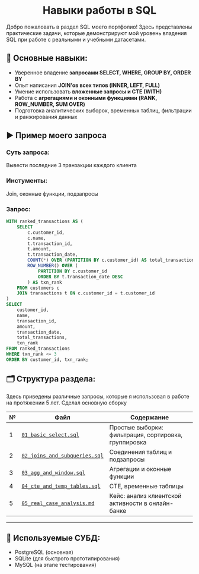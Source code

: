 # <div align='center'> Навыки работы в SQL </div>

Добро пожаловать в раздел SQL моего портфолио! Здесь представлены практические задачи, которые демонстрируют мой уровень владения SQL при работе с реальными и учебными датасетами.

## 📌 Основные навыки:

- Уверенное владение **запросами SELECT, WHERE, GROUP BY, ORDER BY**
- Опыт написания **JOIN’ов всех типов (INNER, LEFT, FULL)**
- Умение использовать **вложенные запросы и CTE (WITH)**
- Работа с **агрегациями и оконными функциями (RANK, ROW_NUMBER, SUM OVER)**
- Подготовка аналитических выборок, временных таблиц, фильтрации и ранжирования данных

## ▶️ Пример моего запроса

### Суть запроса:
Вывести последние 3 транзакции каждого клиента

### Инстументы:
Join, оконные функции, подзапросы

### Запрос:
```sql
WITH ranked_transactions AS (
    SELECT
        c.customer_id,
        c.name,
        t.transaction_id,
        t.amount,
        t.transaction_date,
        COUNT(*) OVER (PARTITION BY c.customer_id) AS total_transactions,
        ROW_NUMBER() OVER (
            PARTITION BY c.customer_id
            ORDER BY t.transaction_date DESC
        ) AS txn_rank
    FROM customers c
    JOIN transactions t ON c.customer_id = t.customer_id
)
SELECT
    customer_id,
    name,
    transaction_id,
    amount,
    transaction_date,
    total_transactions,
    txn_rank
FROM ranked_transactions
WHERE txn_rank <= 3
ORDER BY customer_id, txn_rank;
```

## 🗂️ Структура раздела:
Здесь приведены различные запросы, которые я использовал в работе на протяжении 5 лет. Сделал основную сборку

| № | Файл | Содержание |
|---|------|------------|
| 1 | [`01_basic_select.sql`](./01_basic_select.sql) | Простые выборки: фильтрация, сортировка, группировка |
| 2 | [`02_joins_and_subqueries.sql`](./02_joins_and_subqueries.sql) | Соединения таблиц и подзапросы |
| 3 | [`03_agg_and_window.sql`](./03_agg_and_window.sql) | Агрегации и оконные функции |
| 4 | [`04_cte_and_temp_tables.sql`](./04_cte_and_temp_tables.sql) | CTE, временные таблицы |
| 5 | [`05_real_case_analysis.md`](./05_real_case_analysis.md) | Кейс: анализ клиентской активности в онлайн-банке |

---


## 🧩 Используемые СУБД:
- PostgreSQL (основная)
- SQLite (для быстрого прототипирования)
- MySQL (на этапе тестирования)

